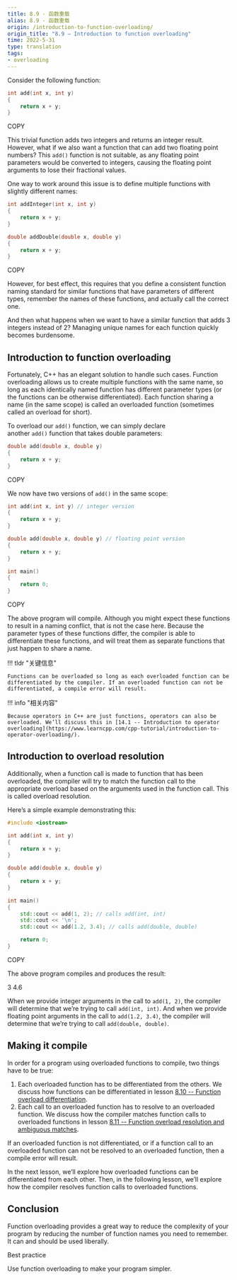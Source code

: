 ```yaml
---
title: 8.9 - 函数重载
alias: 8.9 - 函数重载
origin: /introduction-to-function-overloading/
origin_title: "8.9 — Introduction to function overloading"
time: 2022-5-31
type: translation
tags:
- overloading
---
```


Consider the following function:

```cpp
int add(int x, int y)
{
    return x + y;
}
```

COPY

This trivial function adds two integers and returns an integer result. However, what if we also want a function that can add two floating point numbers? This `add()` function is not suitable, as any floating point parameters would be converted to integers, causing the floating point arguments to lose their fractional values.

One way to work around this issue is to define multiple functions with slightly different names:

```cpp
int addInteger(int x, int y)
{
    return x + y;
}

double addDouble(double x, double y)
{
    return x + y;
}
```

COPY

However, for best effect, this requires that you define a consistent function naming standard for similar functions that have parameters of different types, remember the names of these functions, and actually call the correct one.

And then what happens when we want to have a similar function that adds 3 integers instead of 2? Managing unique names for each function quickly becomes burdensome.

## Introduction to function overloading

Fortunately, C++ has an elegant solution to handle such cases. Function overloading allows us to create multiple functions with the same name, so long as each identically named function has different parameter types (or the functions can be otherwise differentiated). Each function sharing a name (in the same scope) is called an overloaded function (sometimes called an overload for short).

To overload our `add()` function, we can simply declare another `add()` function that takes double parameters:

```cpp
double add(double x, double y)
{
    return x + y;
}
```

COPY

We now have two versions of `add()` in the same scope:

```cpp
int add(int x, int y) // integer version
{
    return x + y;
}

double add(double x, double y) // floating point version
{
    return x + y;
}

int main()
{
    return 0;
}
```

COPY

The above program will compile. Although you might expect these functions to result in a naming conflict, that is not the case here. Because the parameter types of these functions differ, the compiler is able to differentiate these functions, and will treat them as separate functions that just happen to share a name.

!!! tldr "关键信息"

	Functions can be overloaded so long as each overloaded function can be differentiated by the compiler. If an overloaded function can not be differentiated, a compile error will result.

!!! info "相关内容"

	Because operators in C++ are just functions, operators can also be overloaded. We’ll discuss this in [14.1 -- Introduction to operator overloading](https://www.learncpp.com/cpp-tutorial/introduction-to-operator-overloading/).

## Introduction to overload resolution

Additionally, when a function call is made to function that has been overloaded, the compiler will try to match the function call to the appropriate overload based on the arguments used in the function call. This is called overload resolution.

Here’s a simple example demonstrating this:

```cpp
#include <iostream>

int add(int x, int y)
{
    return x + y;
}

double add(double x, double y)
{
    return x + y;
}

int main()
{
    std::cout << add(1, 2); // calls add(int, int)
    std::cout << '\n';
    std::cout << add(1.2, 3.4); // calls add(double, double)

    return 0;
}
```

COPY

The above program compiles and produces the result:

3
4.6

When we provide integer arguments in the call to `add(1, 2)`, the compiler will determine that we’re trying to call `add(int, int)`. And when we provide floating point arguments in the call to `add(1.2, 3.4)`, the compiler will determine that we’re trying to call `add(double, double)`.

## Making it compile

In order for a program using overloaded functions to compile, two things have to be true:

1.  Each overloaded function has to be differentiated from the others. We discuss how functions can be differentiated in lesson [8.10 -- Function overload differentiation](https://www.learncpp.com/cpp-tutorial/function-overload-differentiation/).
2.  Each call to an overloaded function has to resolve to an overloaded function. We discuss how the compiler matches function calls to overloaded functions in lesson [8.11 -- Function overload resolution and ambiguous matches](https://www.learncpp.com/cpp-tutorial/function-overload-resolution-and-ambiguous-matches/).

If an overloaded function is not differentiated, or if a function call to an overloaded function can not be resolved to an overloaded function, then a compile error will result.

In the next lesson, we’ll explore how overloaded functions can be differentiated from each other. Then, in the following lesson, we’ll explore how the compiler resolves function calls to overloaded functions.

## Conclusion

Function overloading provides a great way to reduce the complexity of your program by reducing the number of function names you need to remember. It can and should be used liberally.

Best practice

Use function overloading to make your program simpler.